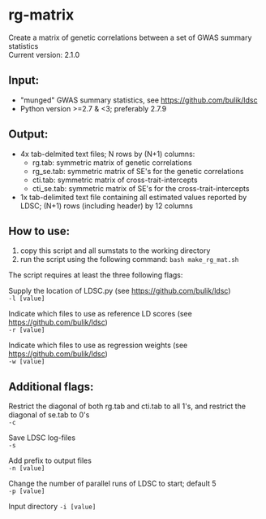 # rg-matrix
Create a matrix of genetic correlations between a set of GWAS summary statistics  
Current version: 2.1.0  

## Input: ##
  - "munged" GWAS summary statistics, see https://github.com/bulik/ldsc  
  - Python version >=2.7 & <3; preferably 2.7.9  

## Output: ##
- 4x tab-delmited text files; N rows by (N+1) columns:  
  - rg.tab:  symmetric matrix of genetic correlations  
  - rg_se.tab:  symmetric matrix of SE's for the genetic correlations  
  - cti.tab: symmetric matrix of cross-trait-intercepts  
  - cti_se.tab: symmetric matrix of SE's for the cross-trait-intercepts
- 1x tab-delimited text file containing all estimated values reported by LDSC; (N+1) rows (including header) by 12 columns  

## How to use: ##
 1. copy this script and all sumstats to the working directory
 2. run the script using the following command:
 ```bash make_rg_mat.sh```

The script requires at least the three following flags:

Supply the location of LDSC.py (see https://github.com/bulik/ldsc)  
```-l [value]```

Indicate which files to use as reference LD scores (see https://github.com/bulik/ldsc)  
```-r [value]```

Indicate which files to use as regression weights (see https://github.com/bulik/ldsc)  
```-w [value]```

## Additional flags: ##
Restrict the diagonal of both rg.tab and cti.tab to all 1's, and restrict the diagonal of se.tab to 0's  
```-c```

Save LDSC log-files  
```-s```

Add prefix to output files  
```-n [value]```

Change the number of parallel runs of LDSC to start; default 5  
```-p [value]```

Input directory
```-i [value]```
